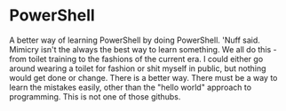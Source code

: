 # PowerShell
A better way of learning PowerShell by doing PowerShell.  'Nuff said.
Mimicry isn't the always the best way to learn something.  We all do this - from toilet training to the fashions of the current era.  I could either go around wearing a toilet for fashion or shit myself in public, but nothing would get done or change.
There is a better way.  There must be a way to learn the mistakes easily, other than the "hello world" approach to programming.
This is not one of those githubs.
